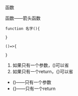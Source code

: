 
函数

函数——箭头函数

```
function 名字(){

}

()=>{

}
```

1. 如果只有一个参数，()可以省
2. 如果只有一个return，{}可以省


- ()——只有一个参数
- {}——只有一个return
